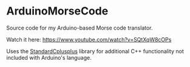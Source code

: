 # ArduinoMorseCode
Source code for my Arduino-based Morse code translator.

Watch it here: https://www.youtube.com/watch?v=SQtXqW8cOPs

Uses the [StandardCplusplus](https://github.com/maniacbug/StandardCplusplus) library for additional C++ functionality not included with Arduino's language.
